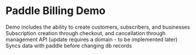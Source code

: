 # Paddle Billing Demo
Demo includes the ability to create customers, subscribers, and businesses
Subscription creation through checkout, and cancellation through management API (update requires a domain - to be implemented later)
Syncs data with paddle before changing db records